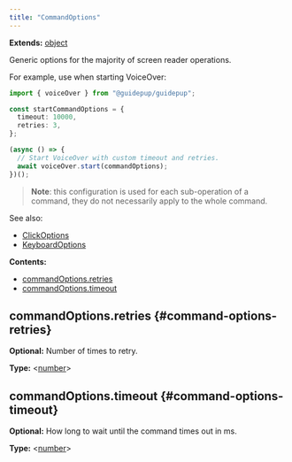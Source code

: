 ```yaml
---
title: "CommandOptions"
---
```


**Extends:** [object]

Generic options for the majority of screen reader operations.

For example, use when starting VoiceOver:

```ts
import { voiceOver } from "@guidepup/guidepup";

const startCommandOptions = {
  timeout: 10000,
  retries: 3,
};

(async () => {
  // Start VoiceOver with custom timeout and retries.
  await voiceOver.start(commandOptions);
})();
```

> **Note**: this configuration is used for each sub-operation of a command, they do not necessarily apply to the whole command.

See also:

- [ClickOptions]
- [KeyboardOptions]

**Contents:**

- [commandOptions.retries](./class-command-options#command-options-retries)
- [commandOptions.timeout](./class-command-options#command-options-timeout)

## commandOptions.retries {#command-options-retries}

**Optional:** Number of times to retry.

**Type:** &#60;[number]&#62;

## commandOptions.timeout {#command-options-timeout}

**Optional:** How long to wait until the command times out in ms.

**Type:** &#60;[number]&#62;

[clickoptions]: ./class-click-options "ClickOptions"
[keyboardoptions]: ./class-keyboard-options "KeyboardOptions"
[number]: https://developer.mozilla.org/en-US/docs/Web/JavaScript/Data_structures#Number_type "number"
[object]: https://developer.mozilla.org/en-US/docs/Web/JavaScript/Reference/Global_Objects/Object "object"
